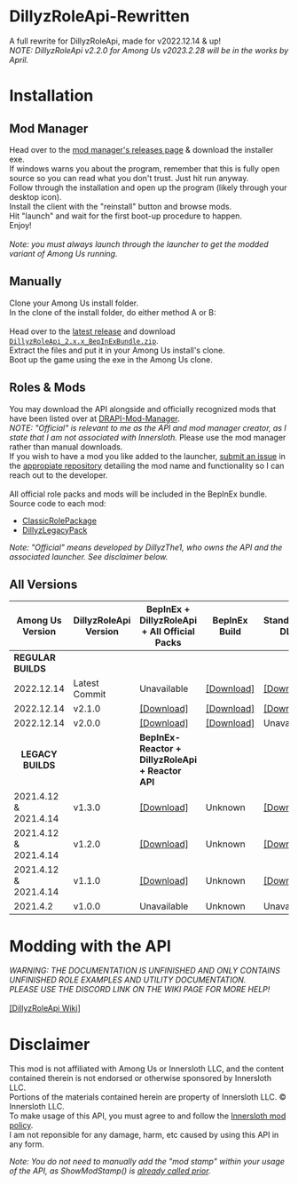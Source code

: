 # DillyzRoleApi-Rewritten
 A full rewrite for DillyzRoleApi, made for v2022.12.14 & up!<br>
*NOTE: DillyzRoleApi v2.2.0 for Among Us v2023.2.28 will be in the works by April.*
 
# Installation
## Mod Manager
Head over to the [mod manager's releases page](https://github.com/DillyzThe1/DRAPI-Mod-Manager/releases) & download the installer exe.<br>
If windows warns you about the program, remember that this is fully open source so you can read what you don't trust. Just hit run anyway.<br>
Follow through the installation and open up the program (likely through your desktop icon).<br>
Install the client with the "reinstall" button and browse mods.<br>
Hit "launch" and wait for the first boot-up procedure to happen.<br>
Enjoy!<br>
<br>
*Note: you must always launch through the launcher to get the modded variant of Among Us running.*
## Manually
Clone your Among Us install folder.<br>
In the clone of the install folder, do either method A or B:<br>
<br>
Head over to the <a href="https://github.com/DillyzThe1/DillyzRoleApi-Rewritten/releases/latest/">latest release</a> and download [`DillyzRoleApi_2.x.x_BepInExBundle.zip`](../../releases/download/2.0.0/DillyzRoleApi_2.0.0_BepInExBundle.zip).<br>
Extract the files and put it in your Among Us install's clone.<br>
Boot up the game using the exe in the Among Us clone.

## Roles & Mods
You may download the API alongside and officially recognized mods that have been listed over at [DRAPI-Mod-Manager](https://github.com/DillyzThe1/DRAPI-Mod-Manager/releases/latest/).<br>
*NOTE: "Official" is relevant to me as the API and mod manager creator, as I state that I am not associated with Innersloth.*
Please use the mod manager rather than manual downloads.<br>
If you wish to have a mod you like added to the launcher, [submit an issue](https://github.com/DillyzThe1/DRAPI-Mod-Manager/issues/new) in the [appropiate repository](https://github.com/DillyzThe1/DRAPI-Mod-Manager) detailing the mod name and functionality so I can reach out to the developer.<br>
<br>
All official role packs and mods will be included in the BepInEx bundle.<br>
Source code to each mod:
- [ClassicRolePackage](https://github.com/DillyzThe1/ClassicRolePackage)
- [DillyzLegacyPack](https://github.com/DillyzThe1/DillyzLegacyPack)

*Note: "Official" means developed by DillyzThe1, who owns the API and the associated launcher. See disclaimer below.*

## All Versions
| Among Us<br>Version | DillyzRoleApi<br>Version | BepInEx + DillyzRoleApi<br>+ All Official Packs |  BepInEx<br>Build  | Standalone DLL |
|------------------|-----------------------|--------------------------------------------------|-----------------|----------------|
|**REGULAR BUILDS**| | | | |
| 2022.12.14 | Latest Commit | Unavailable | [[Download]](https://builds.bepinex.dev/projects/bepinex_be/577/BepInEx_UnityIL2CPP_x86_ec79ad0_6.0.0-be.577.zip) | [[Download]](../../raw/main/notes%20n%20stuff/DillyzRoleApi-Rewritten-Latest-Commit.dll) |
| 2022.12.14 | v2.1.0 | [[Download]](../../releases/download/2.1.0/DillyzRoleApi_2.1.0_BepInExBundle.zip) | [[Download]](https://builds.bepinex.dev/projects/bepinex_be/577/BepInEx_UnityIL2CPP_x86_ec79ad0_6.0.0-be.577.zip) | [[Download]](../../releases/download/2.1.0/DillyzRoleApi-Rewritten.dll) |
| 2022.12.14 | v2.0.0 | [[Download]](../../releases/download/2.0.0/DillyzRoleApi_2.0.0_BepInExBundle.zip) | [[Download]](https://builds.bepinex.dev/projects/bepinex_be/577/BepInEx_UnityIL2CPP_x86_ec79ad0_6.0.0-be.577.zip) | Unavailable |
| <center>**LEGACY BUILDS**</center>    |  | <b>BepInEx-Reactor + DillyzRoleApi<br>+ Reactor API</b> |   |         |
| 2021.4.12 & 2021.4.14 | v1.3.0 | [[Download]](https://github.com/DillyzThe1/DillyzRoleApi/releases/download/1.3.0/DillyzRoleAPI+BepInEx+Reactor.1.3.0.zip) | Unknown | [[Download]](https://github.com/DillyzThe1/DillyzRoleApi/releases/download/1.3.0/DillyzRolesAPI-2021.4.12s.dll) |
| 2021.4.12 & 2021.4.14 | v1.2.0 | [[Download]](https://github.com/DillyzThe1/DillyzRoleApi/releases/download/1.2.0/DillyzRoleAPI+BepInEx+Reactor.1.2.0.zip) | Unknown | [[Download]](https://github.com/DillyzThe1/DillyzRoleApi/releases/download/1.2.0/DillyzRolesAPI-2021.4.12s.dll) |
| 2021.4.12 & 2021.4.14 | v1.1.0 | [[Download]](https://github.com/DillyzThe1/DillyzRoleApi/releases/download/1.1.0/DillyzRoleAPI+BepInEx+Reactor.zip) | Unknown | [[Download]](https://github.com/DillyzThe1/DillyzRoleApi/releases/download/1.1.0/DillyzRolesAPI-2021.4.12s.dll) |
| 2021.4.2 | v1.0.0 | Unavailable | Unknown | Unavailable |

# Modding with the API
*WARNING: THE DOCUMENTATION IS UNFINISHED AND ONLY CONTAINS UNFINISHED ROLE EXAMPLES AND UTILITY DOCUMENTATION.*<br>
*PLEASE USE THE DISCORD LINK ON THE WIKI PAGE FOR MORE HELP!*<br>
<br>
[[DillyzRoleApi Wiki]](https://github.com/DillyzThe1/DillyzRoleApi-Rewritten/wiki)

# Disclaimer
This mod is not affiliated with Among Us or Innersloth LLC, and the content contained therein is not endorsed or otherwise sponsored by Innersloth LLC.<br>
Portions of the materials contained herein are property of Innersloth LLC. © Innersloth LLC.<br>
To make usage of this API, you must agree to and follow the <a href="https://www.innersloth.com/among-us-mod-policy/">Innersloth mod policy</a>.<br>
I am not reponsible for any damage, harm, etc caused by using this API in any form.

*Note: You do not need to manually add the "mod stamp" within your usage of the API, as ShowModStamp() is <a href="https://github.com/DillyzThe1/DillyzRoleApi-Rewritten/blob/main/DillyzRoleApiMain.cs#L60">already called prior</a>.*
